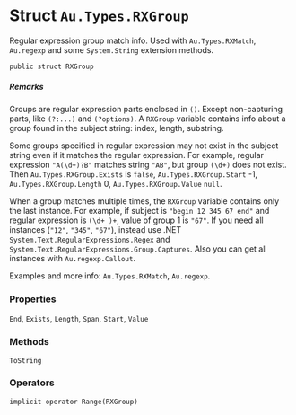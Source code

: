 # Struct `Au.Types.RXGroup`

Regular expression group match info. Used with `Au.Types.RXMatch`, `Au.regexp` and some `System.String` extension methods.

```
public struct RXGroup
```

##### Remarks

Groups are regular expression parts enclosed in `()`. Except non-capturing parts, like `(?:...)` and `(?options)`. A `RXGroup` variable contains info about a group found in the subject string: index, length, substring.

Some groups specified in regular expression may not exist in the subject string even if it matches the regular expression. For example, regular expression `"A(\d+)?B"` matches string `"AB"`, but group `(\d+)` does not exist. Then `Au.Types.RXGroup.Exists` is `false`, `Au.Types.RXGroup.Start` -1, `Au.Types.RXGroup.Length` 0, `Au.Types.RXGroup.Value` `null`.

When a group matches multiple times, the `RXGroup` variable contains only the last instance. For example, if subject is `"begin 12 345 67 end"` and regular expression is `(\d+ )+`, value of group 1 is `"67"`. If you need all instances (`"12"`, `"345"`, `"67"`), instead use .NET `System.Text.RegularExpressions.Regex` and `System.Text.RegularExpressions.Group.Captures`. Also you can get all instances with `Au.regexp.Callout`.

Examples and more info: `Au.Types.RXMatch`, `Au.regexp`.

### Properties

`End`, `Exists`, `Length`, `Span`, `Start`, `Value`

### Methods

`ToString`

### Operators

`implicit operator Range(RXGroup)`